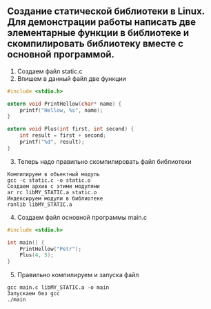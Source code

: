 ## Создание статической библиотеки в Linux. Для демонстрации работы написать две элементарные функции в библиотеке и скомпилировать библиотеку вместе с основной программой.

1. Создаем файл static.c 
2. Впишем в данный файл две функции
```C
#include <stdio.h>

extern void PrintHellow(char* name) {
	printf("Hellow, %s", name);
}

extern void Plus(int first, int second) {
	int result = first + second;
	printf("%d", result);
}
```
3. Теперь надо правильно скомпилировать файл библиотеки
```linux
Компилируем в объектный модуль
gcc -c static.c -o static.o
Создаем архив с этими модулями
ar rc libMY_STATIC.a static.o
Индексируем модули в библиотеке
ranlib libMY_STATIC.a
```
4. Создаем файл основной программы main.c
```C
#include <stdio.h>

int main() {
	PrintHellow("Petr");
	Plus(4, 5);
}
```
5. Правильно компилируем и запуска файл
```linux
gcc main.c libMY_STATIC.a -o main
Запускаем без gcc
./main
```
